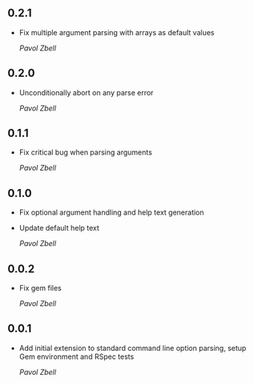 ## 0.2.1

*   Fix multiple argument parsing with arrays as default values

    *Pavol Zbell*

## 0.2.0

*   Unconditionally abort on any parse error

    *Pavol Zbell*

## 0.1.1

*   Fix critical bug when parsing arguments

    *Pavol Zbell*

## 0.1.0

*   Fix optional argument handling and help text generation

*   Update default help text 

    *Pavol Zbell*

## 0.0.2

*   Fix gem files 

    *Pavol Zbell*

## 0.0.1

*   Add initial extension to standard command line option parsing, setup Gem environment and RSpec tests 

    *Pavol Zbell*
